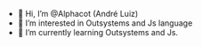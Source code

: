 - 👋 Hi, I’m @Alphacot (André Luiz)
- 👀 I’m interested in Outsystems and Js language
- 🌱 I’m currently learning Outsystems and Js.
